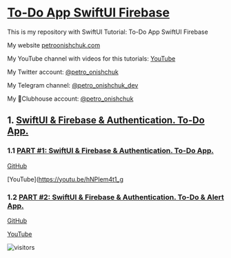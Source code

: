 # [To-Do App SwiftUI Firebase](https://github.com/PetroOnishchuk/To-Do-App-SwiftUI-Firebase.git)


This is my repository with SwiftUI Tutorial: To-Do App SwiftUI Firebase

My website [petroonishchuk.com](https://petroonishchuk.com)

My YouTube channel with videos for this tutorials: [YouTube](https://www.youtube.com/watch?v=imxzXEwUNos&list=PL3pUvT0fmHNjjoKEmLaad62wmfoLPg3Sq&index=1) 

My Twitter account: [@petro_onishchuk](https://mobile.twitter.com/petro_onishchuk)

My Telegram channel: [@petro_onishchuk_dev](https://t.me/petro_onishchuk_dev)

My 👋Clubhouse account: [@petro_onishchuk](https://www.joinclubhouse.com/@petro_onishchuk)

## 1. [SwiftUI & Firebase & Authentication. To-Do App.](https://github.com/PetroOnishchuk/To-Do-App-SwiftUI-Firebase/tree/main/To-Do%20App%20SwiftUI%20Firebase)  

### 1.1 [PART #1: SwiftUI & Firebase & Authentication. To-Do App.](https://github.com/PetroOnishchuk/To-Do-App-SwiftUI-Firebase/tree/main/To-Do%20App%20SwiftUI%20Firebase/Part1)  

[GitHub](https://github.com/PetroOnishchuk/To-Do-App-SwiftUI-Firebase/tree/main/To-Do%20App%20SwiftUI%20Firebase/Part1)<br />

[YouTube](https://youtu.be/hNPIem4t1_g  
  
### 1.2 [PART #2: SwiftUI & Firebase & Authentication. To-Do & Alert App.](https://github.com/PetroOnishchuk/To-Do-App-SwiftUI-Firebase/tree/main/To-Do%20App%20SwiftUI%20Firebase/Part2)  

[GitHub](https://github.com/PetroOnishchuk/To-Do-App-SwiftUI-Firebase/tree/main/To-Do%20App%20SwiftUI%20Firebase/Part2)<br />

[YouTube](https://youtu.be/RYaexCWs-YU) 








![visitors](https://visitor-badge.glitch.me/badge?page_id=petroonishchuk.petroonishchuk)
